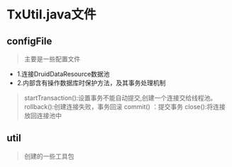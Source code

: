 # TxUtil.java文件

## configFile
> 主要是一些配置文件

+ 1.连接DruidDataResource数据池
+ 2.内部含有操作数据库时保护方法，及其事务处理机制
> startTransaction():设置事务不能自动提交,创建一个连接交给线程池。
> rollback():创建连接失败，事务回滚
> commit() ：提交事务
> close():将连接放回连接池中


## util
> 创建的一些工具包